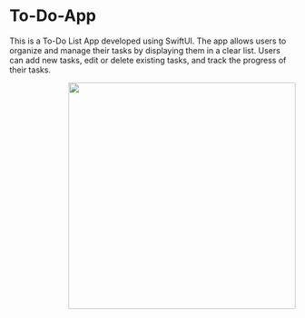 # To-Do-App
<!--<img align="right"  width="100" src="https://media.giphy.com/media/M9gbBd9nbDrOTu1Mqx/giphy.gif"></a>-->
This is a To-Do List App developed using SwiftUI. The app allows users to organize and manage their tasks by displaying them in a clear list. Users can add new tasks, edit or delete existing tasks, and track the progress of their tasks.

<img align="right" width="400" src="Calculator.png"></a> 
